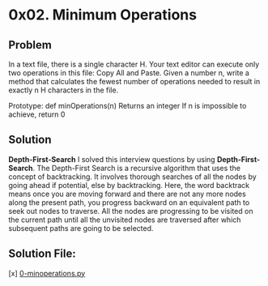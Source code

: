 # 0x02. Minimum Operations
## Problem
In a text file, there is a single character H. Your text editor can execute only two operations in this file: Copy All and Paste.
Given a number n, write a method that calculates the fewest number of operations needed to result in exactly n H characters in the file.

Prototype: def minOperations(n)
Returns an integer
If n is impossible to achieve, return 0
## Solution
**Depth-First-Search**
I solved this interview questions by using **Depth-First-Search**.
The Depth-First Search is a recursive algorithm that uses the concept of backtracking. It involves thorough searches of all the nodes by
going ahead if potential, else by backtracking. Here, the word backtrack means once you are moving forward and there are not any more nodes
along the present path, you progress backward on an equivalent path to seek out nodes to traverse. All the nodes are progressing to be visited on
the current path until all the unvisited nodes are traversed after which subsequent paths are going to be selected.

## Solution File:
[x] [0-minoperations.py](./0-minoperations.py)